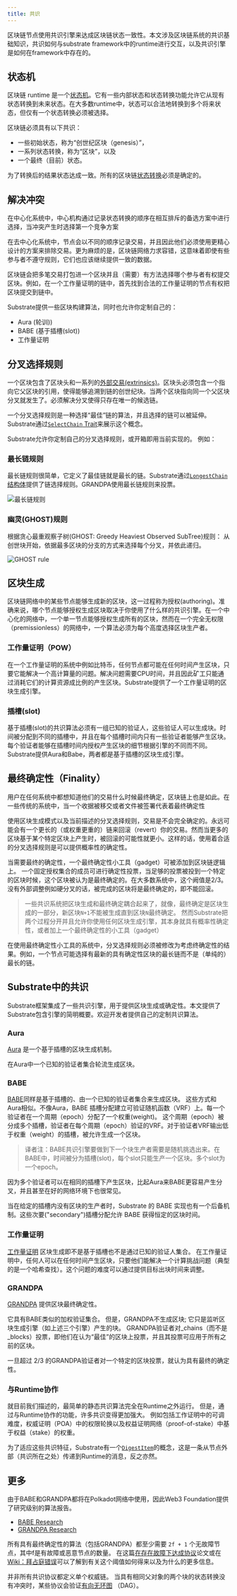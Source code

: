 ```yaml
---
title: 共识
---
```


区块链节点使用共识引擎来达成区块链状态一致性。本文涉及区块链系统的共识基础知识，共识如何与substrate framework中的runtime进行交互，以及共识引擎是如何在framework中存在的。


## 状态机


区块链 runtime 是一个[状态机](https://en.wikipedia.org/wiki/Finite-state_machine)。它有一些内部状态和状态转换功能允许它从现有状态转换到未来状态。在大多数runtime中，状态可以合法地转换到多个将来状态，但仅有一个状态转换必须被选择。

区块链必须具有以下共识：

- 一些初始状态，称为“创世纪区块（genesis）”，
- 一系列状态转换，称为“区块”，以及
- 一个最终（目前）状态。


为了转换后的结果状态达成一致。所有的区块链[状态转换](../runtime/index)必须是确定的。


## 解决冲突

在中心化系统中，中心机构通过记录状态转换的顺序在相互排斥的备选方案中进行选择，当冲突产生时选择第一个竞争方案

在去中心化系统中，节点会以不同的顺序记录交易，并且因此他们必须使用更精心设计的方案来排除交易。更为麻烦的是，区块链网络力求容错，这意味着即使有些参与者不遵守规则，它们也应该继续提供一致的数据。

区块链会把多笔交易打包进一个区块并且（需要）有方法选择哪个参与者有权提交区块。例如，在一个工作量证明的链中，首先找到合法的工作量证明的节点有权把区块提交到链中。

Substrate提供一些区块构建算法，同时也允许你定制自己的：

- Aura (轮训))
- BABE (基于插槽(slot))
- 工作量证明

## 分叉选择规则

一个区块包含了区块头和一系列的[外部交易(extrinsics)](../node/extrinsics)。区块头必须包含一个指向它父区块的引用，使得能够追溯到链的创世纪块。当两个区块指向同一个父区块分叉就发生了。必须解决分叉使得只存在唯一的候选链。

一个分叉选择规则是一种选择“最佳”链的算法，并且选择的链可以被延伸。Substrate通过[`SelectChain` Trait](https://substrate.dev/rustdocs/v2.0.0-rc4/sp_consensus/trait.SelectChain.html)来展示这个概念。 

Substrate允许你定制自己的分叉选择规则，或开箱即用当前实现的。
例如：


### 最长链规则


最长链规则很简单，它定义了最佳链就是最长的链。Substrate通过[`LongestChain` 结构体](https://substrate.dev/rustdocs/master/sc_client/struct.LongestChain.html)提供了链选择规则。GRANDPA使用最长链规则来投票。

![最长链规则](assets/consensus-longest-chain.png)


### 幽灵(GHOST)规则

根据贪心最重观察子树(GHOST: Greedy Heaviest Observed SubTree)规则： 从创世块开始，依据最多区块的分支的方式来选择每个分叉，并依此递归。


![GHOST rule](assets/consensus-ghost.png)

##  区块生成

区块链网络中的某些节点能够生成新的区块，这一过程称为授权(authoring)。准确来说，哪个节点能够授权生成区块取决于你使用了什么样的共识引擎。在一个中心化的网络中，一个单一节点能够授权生成所有的区块，然而在一个完全无权限（premissionless）的网络中，一个算法必须为每个高度选择区块生产者。


### 工作量证明（POW）

在一个工作量证明的系统中例如比特币，任何节点都可能在任何时间产生区块，只要它能解决一个高计算量的问题。解决问题需要CPU时间，并且因此矿工只能通过消耗它们的计算资源成比例的产生区块。Substrate提供了一个工作量证明的区块生成引擎。


### 插槽(slot)


基于插槽(slot)的共识算法必须有一组已知的验证人，这些验证人可以生成块。时间被分配到不同的插槽中，并且在每个插槽时间内只有一些验证者能够产生区块。每个验证者能够在插槽时间内授权产生区块的细节根据引擎的不同而不同。Substrate提供Aura和Babe，两者都是基于插槽的区块生成引擎。


## 最终确定性（Finality）


用户在任何系统中都想知道他们的交易什么时候最终确定，区块链上也是如此。在一些传统的系统中，当一个收据被移交或者文件被签署代表着最终确定性


使用区块生成模式以及当前描述的分叉选择规则，交易是不会完全确定的。永远可能会有一个更长的（或权重更重的）链来回滚（revert）你的交易。然而当更多的区块基于某个特定区块上产生时，被回滚的可能性就更小。这样的话，使用着合适的分叉选择规则是可以提供概率性的确定性。


当需要最终的确定性，一个最终确定性小工具（gadget）可被添加到区块链逻辑上。
一个固定授权集合的成员可进行确定性投票，当足够的投票被投到一个特定的区块时候，这个区块被认为是最终确定的。在大多数系统中，这个阙值是2/3。没有外部调整例如硬分叉的话，被完成的区块将是最终确定的，即不能回滚。


> 一些共识系统把区块生成和最终确定耦合起来了，就像，最终确定是区块生成的一部分，新区块`N+1`不能被生成直到区块`N`最终确定。
> 然而Substrate把两个过程分开并且允许你使用任何区块生成引擎，其本身就具有概率性确定性，或者加上一个最终确定性的小工具（gadget）


在使用最终确定性小工具的系统中，分叉选择规则必须被修改为考虑终确定性的结果。例如，一个节点可能选择有最新的具有确定性区块的最长链而不是（单纯的）最长的链。


## Substrate中的共识

Substrate框架集成了一些共识引擎，用于提供区块生成或确定性。本文提供了Substrate包含引擎的简明概要。欢迎开发者提供自己的定制共识算法。


### Aura

[Aura](https://substrate.dev/rustdocs/v2.0.0-rc4/sc_consensus_aura/index.html) 是一个基于插槽的区块生成机制。

在Aura中一个已知的验证者集合轮流生成区块。


### BABE


[BABE](https://substrate.dev/rustdocs/v2.0.0-rc4/sc_consensus_babe/index.html)同样是基于插槽的、由一个已知的验证者集合来生成区块。
这些方式和Aura相似。不像Aura，BABE 插槽分配建立可验证随机函数（VRF）上。每一个验证者在一个周期（epoch）分配了一个权重(weight)。
这个周期（epoch）被分成多个插槽，验证者在每个周期（epoch）验证的VRF。对于验证者VRF输出低于权重（weight）的插槽，被允许生成一个区块。 

> 译者注：BABE共识引擎要做到下一个块生产者需要是随机挑选出来。在BABE中，时间被分为插槽(slot)，每个slot只能生产一个区块。多个slot为一个epoch。


因为多个验证者可以在相同的插槽下产生区块，比起Aura来BABE更容易产生分叉，并且甚至在好的网络环境下也很常见。


当在给定的插槽内没有区块的生产者时，Substrate 的 BABE 实现也有一个后备机制。这些次要("secondary")插槽分配允许 BABE 获得恒定的区块时间。




### 工作量证明

[工作量证明](https://substrate.dev/rustdocs/v2.0.0-rc4/sc_consensus_pow/index.html) 区块生成即不是基于插槽也不是通过已知的验证人集合。
在工作量证明中，任何人可以在任何时间产生区块，只要他们能解决一个计算挑战问题（典型的是一个哈希查找）。这个问题的难度可以通过提供目标出块时间来调整。


### GRANDPA

[GRANDPA](https://substrate.dev/rustdocs/v2.0.0-rc4/sc_finality_grandpa/index.html) 提供区块最终确定性。

它具有BABE类似的加权验证集合。 但是，GRANDPA不生成区块; 它只是监听区块生成引擎（如上述三个引擎）产生的块。 GRANDPA验证者对_chains（而不是_blocks）投票，即他们在认为“最佳”的区块上投票，并且其投票可应用于所有之前的区块。

一旦超过 2/3 的GRANDPA验证者对一个特定的区块投票，就认为具有最终的确定性。


### 与Runtime协作

就目前我们描述的，最简单的静态共识算法完全在Runtime之外运行。 但是，通过与Runtime协作的功能，许多共识变得更加强大。 例如包括工作证明中的可调难度，权威证明（POA）中的权限轮换以及权益证明网络（proof-of-stake）中基于权益（stake）的权重。

为了适应这些共识特征，Substrate有一个[`DigestItem`](https://substrate.dev/rustdocs/v2.0.0-rc4/sp_runtime/enum.DigestItem.html)的概念，这是一条从节点外部（共识所在之处）传递到Runtime的消息，反之亦然。


## 更多

由于BABE和GRANDPA都将在Polkadot网络中使用，因此Web3 Foundation提供了研究级别的算法报告。


- [BABE Research](https://research.web3.foundation/en/latest/polkadot/BABE/Babe.html)
- [GRANDPA Research](https://research.web3.foundation/en/latest/polkadot/GRANDPA.html)


所有具有最终确定性的算法（包括GRANDPA）都至少需要 `2f + 1` 个无故障节点，其中f是有故障或恶意节点的数量。
在这篇[在存在故障下达成协议](https://lamport.azurewebsites.net/pubs/reaching.pdf)论文或在[Wiki：拜占庭错误](https://en.wikipedia.org/wiki/Byzantine_fault)可以了解到有关这个阈值如何得来以及为什么的更多信息。

并非所有共识协议都定义单个权威链。 当具有相同父对象的两个块的状态转换没有冲突时，某些协议会验证[有向无环图](https://en.wikipedia.org/wiki/Directed_acyclic_graph) （DAG）。
